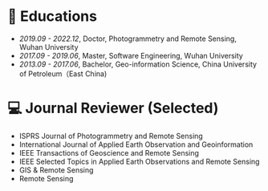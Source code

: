 
# 📖 Educations
- *2019.09 - 2022.12*, Doctor, Photogrammetry and Remote Sensing, Wuhan University
- *2017.09 - 2019.06*, Master, Software Engineering, Wuhan University
- *2013.09 - 2017.06*, Bachelor, Geo-information Science, China University of Petroleum（East China)

# 💻 Journal Reviewer (Selected)
- ISPRS Journal of Photogrammetry and Remote Sensing
- International Journal of Applied Earth Observation and Geoinformation
- IEEE Transactions of Geoscience and Remote Sensing
- IEEE Selected Topics in Applied Earth Observations and Remote Sensing
- GIS & Remote Sensing
- Remote Sensing
